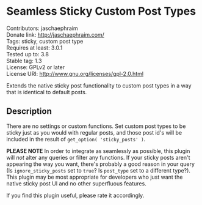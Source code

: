 # Seamless Sticky Custom Post Types #

Contributors: jaschaephraim  
Donate link: http://jaschaephraim.com/  
Tags: sticky, custom post type  
Requires at least: 3.0.1  
Tested up to: 3.8  
Stable tag: 1.3  
License: GPLv2 or later  
License URI: http://www.gnu.org/licenses/gpl-2.0.html  

Extends the native sticky post functionality to custom post types in a way that is identical to default posts.

## Description ##

There are no settings or custom functions. Set custom post types to be sticky just as you would with regular posts, and those post id's will be included in the result of `get_option( 'sticky_posts' )`.

**PLEASE NOTE** In order to integrate as seamlessly as possible, this plugin will *not* alter any queries or filter any functions. If your sticky posts aren't appearing the way you want, there's probably a good reason in your query (Is `ignore_sticky_posts` set to `true`? Is `post_type` set to a different type?). This plugin may be most appropriate for developers who just want the native sticky post UI and no other superfluous features.

If you find this plugin useful, please rate it accordingly.
